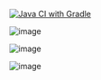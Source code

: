 [![Java CI with Gradle](https://github.com/doremifamiredo/replanDelivery/actions/workflows/main.yml/badge.svg)](https://github.com/doremifamiredo/replanDelivery/actions/workflows/main.yml)

![image](https://github.com/user-attachments/assets/01aaed2c-61d7-4e30-9250-6fde8e3fb66e)

![image](https://github.com/user-attachments/assets/526f187c-9f7e-4d6f-9344-ac6d0d77a9ee)

![image](https://github.com/user-attachments/assets/a3219827-ec2b-428e-a2b4-2ddff45a8391)
